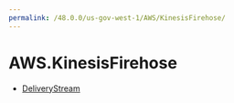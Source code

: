 ```yaml
---
permalink: /48.0.0/us-gov-west-1/AWS/KinesisFirehose/
---
```


# AWS.KinesisFirehose



* [DeliveryStream](DeliveryStream.md)